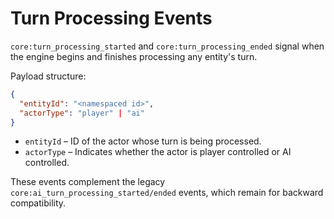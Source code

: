 # Turn Processing Events

`core:turn_processing_started` and `core:turn_processing_ended` signal when the engine begins and finishes processing any entity's turn.

Payload structure:

```json
{
  "entityId": "<namespaced id>",
  "actorType": "player" | "ai"
}
```

- `entityId` – ID of the actor whose turn is being processed.
- `actorType` – Indicates whether the actor is player controlled or AI controlled.

These events complement the legacy `core:ai_turn_processing_started/ended` events, which remain for backward compatibility.
